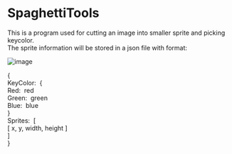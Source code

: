 # SpaghettiTools

This is a program used for cutting an image into smaller sprite and picking keycolor.<br>
The sprite information will be stored in a json file with format:

![image](https://user-images.githubusercontent.com/78258269/115149592-09cb0680-a08f-11eb-8092-377b79199bca.png)

{<br>
KeyColor:&nbsp; {<br>
&Tab;Red:&nbsp; red<br>
&Tab;Green:&nbsp; green<br>
&Tab;Blue:&nbsp; blue<br>
&Tab;}<br>
&Tab;Sprites:&nbsp; [<br>
&Tab;&Tab;[ x, y, width, height ]<br>
&Tab;]<br>
}<br>
